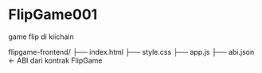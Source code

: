 # FlipGame001
game flip di kiichain

flipgame-frontend/
├── index.html
├── style.css
├── app.js
├── abi.json         ← ABI dari kontrak FlipGame
